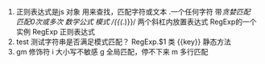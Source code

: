 1. 正则表达式是js 对象
用来查找，匹配字符或文本
.一个任何字符  带*贪婪匹配 匹配0次或多次
数学公式 模式  /\{\{(.*)\}\}/   两个斜杠内放置表达式    RegExp的一个实例
RegExp 正则表达式
2. test 
测试字符串是否满足模式匹配？
RegExp.$1  类 {{key}} 静态方法
3. gm 修饰符 
    i 大小写不敏感
    g 全局匹配，停不下来
    m 多行匹配
